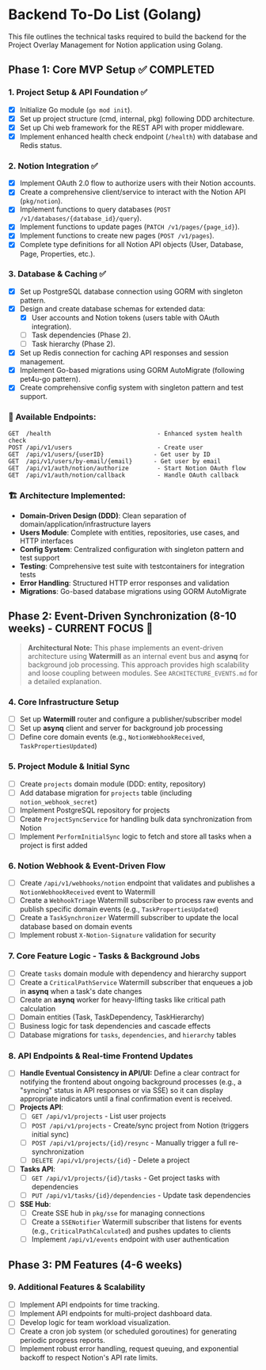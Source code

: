 # Backend To-Do List (Golang)

This file outlines the technical tasks required to build the backend for the Project Overlay Management for Notion application using Golang.

## Phase 1: Core MVP Setup ✅ COMPLETED

### 1. Project Setup & API Foundation ✅
- [x] Initialize Go module (`go mod init`).
- [x] Set up project structure (cmd, internal, pkg) following DDD architecture.
- [x] Set up Chi web framework for the REST API with proper middleware.
- [x] Implement enhanced health check endpoint (`/health`) with database and Redis status.

### 2. Notion Integration ✅
- [x] Implement OAuth 2.0 flow to authorize users with their Notion accounts.
- [x] Create a comprehensive client/service to interact with the Notion API (`pkg/notion`).
- [x] Implement functions to query databases (`POST /v1/databases/{database_id}/query`).
- [x] Implement functions to update pages (`PATCH /v1/pages/{page_id}`).
- [x] Implement functions to create new pages (`POST /v1/pages`).
- [x] Complete type definitions for all Notion API objects (User, Database, Page, Properties, etc.).

### 3. Database & Caching ✅
- [x] Set up PostgreSQL database connection using GORM with singleton pattern.
- [x] Design and create database schemas for extended data:
    - [x] User accounts and Notion tokens (users table with OAuth integration).
    - [ ] Task dependencies (Phase 2).
    - [ ] Task hierarchy (Phase 2).
- [x] Set up Redis connection for caching API responses and session management.
- [x] Implement Go-based migrations using GORM AutoMigrate (following pet4u-go pattern).
- [x] Create comprehensive config system with singleton pattern and test support.

### 🚀 Available Endpoints:
```
GET  /health                              - Enhanced system health check
POST /api/v1/users                        - Create user
GET  /api/v1/users/{userID}              - Get user by ID  
GET  /api/v1/users/by-email/{email}      - Get user by email
GET  /api/v1/auth/notion/authorize        - Start Notion OAuth flow
GET  /api/v1/auth/notion/callback         - Handle OAuth callback
```

### 🏗️ Architecture Implemented:
- **Domain-Driven Design (DDD)**: Clean separation of domain/application/infrastructure layers
- **Users Module**: Complete with entities, repositories, use cases, and HTTP interfaces
- **Config System**: Centralized configuration with singleton pattern and test support
- **Testing**: Comprehensive test suite with testcontainers for integration tests
- **Error Handling**: Structured HTTP error responses and validation
- **Migrations**: Go-based database migrations using GORM AutoMigrate

## Phase 2: Event-Driven Synchronization (8-10 weeks) - CURRENT FOCUS 🎯

> **Architectural Note:** This phase implements an event-driven architecture using **Watermill** as an internal event bus and **asynq** for background job processing. This approach provides high scalability and loose coupling between modules. See `ARCHITECTURE_EVENTS.md` for a detailed explanation.

### 4. Core Infrastructure Setup
- [ ] Set up **Watermill** router and configure a publisher/subscriber model
- [ ] Set up **asynq** client and server for background job processing
- [ ] Define core domain events (e.g., `NotionWebhookReceived`, `TaskPropertiesUpdated`)

### 5. Project Module & Initial Sync
- [ ] Create `projects` domain module (DDD: entity, repository)
- [ ] Add database migration for `projects` table (including `notion_webhook_secret`)
- [ ] Implement PostgreSQL repository for projects
- [ ] Create `ProjectSyncService` for handling bulk data synchronization from Notion
- [ ] Implement `PerformInitialSync` logic to fetch and store all tasks when a project is first added

### 6. Notion Webhook & Event-Driven Flow
- [ ] Create `/api/v1/webhooks/notion` endpoint that validates and publishes a `NotionWebhookReceived` event to Watermill
- [ ] Create a `WebhookTriage` Watermill subscriber to process raw events and publish specific domain events (e.g., `TaskPropertiesUpdated`)
- [ ] Create a `TaskSynchronizer` Watermill subscriber to update the local database based on domain events
- [ ] Implement robust `X-Notion-Signature` validation for security

### 7. Core Feature Logic - Tasks & Background Jobs
- [ ] Create `tasks` domain module with dependency and hierarchy support
- [ ] Create a `CriticalPathService` Watermill subscriber that enqueues a job in **asynq** when a task's date changes
- [ ] Create an **asynq** worker for heavy-lifting tasks like critical path calculation
- [ ] Domain entities (Task, TaskDependency, TaskHierarchy)
- [ ] Business logic for task dependencies and cascade effects
- [ ] Database migrations for `tasks`, `dependencies`, and `hierarchy` tables

### 8. API Endpoints & Real-time Frontend Updates
- [ ] **Handle Eventual Consistency in API/UI:** Define a clear contract for notifying the frontend about ongoing background processes (e.g., a "syncing" status in API responses or via SSE) so it can display appropriate indicators until a final confirmation event is received.
- [ ] **Projects API**:
    - [ ] `GET /api/v1/projects` - List user projects
    - [ ] `POST /api/v1/projects` - Create/sync project from Notion (triggers initial sync)
    - [ ] `POST /api/v1/projects/{id}/resync` - Manually trigger a full re-synchronization
    - [ ] `DELETE /api/v1/projects/{id}` - Delete a project
- [ ] **Tasks API**:
    - [ ] `GET /api/v1/projects/{id}/tasks` - Get project tasks with dependencies
    - [ ] `PUT /api/v1/tasks/{id}/dependencies` - Update task dependencies
- [ ] **SSE Hub**:
    - [ ] Create SSE hub in `pkg/sse` for managing connections
    - [ ] Create a `SSENotifier` Watermill subscriber that listens for events (e.g., `CriticalPathCalculated`) and pushes updates to clients
    - [ ] Implement `/api/v1/events` endpoint with user authentication

## Phase 3: PM Features (4-6 weeks)

### 9. Additional Features & Scalability
- [ ] Implement API endpoints for time tracking.
- [ ] Implement API endpoints for multi-project dashboard data.
- [ ] Develop logic for team workload visualization.
- [ ] Create a cron job system (or scheduled goroutines) for generating periodic progress reports.
- [ ] Implement robust error handling, request queuing, and exponential backoff to respect Notion's API rate limits.
